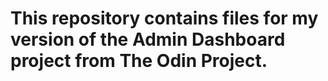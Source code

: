 # This repository contains files for my version of the Admin Dashboard project from The Odin Project.